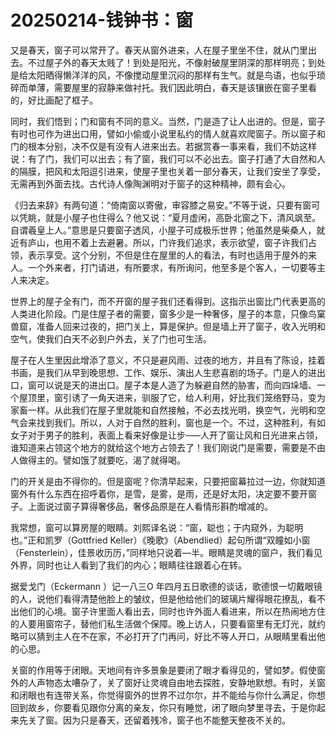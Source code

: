 # 20250214-钱钟书：窗
又是春天，窗子可以常开了。春天从窗外进来，人在屋子里坐不住，就从门里出去。不过屋子外的春天太贱了！到处是阳光，不像射破屋里阴深的那样明亮；到处是给太阳晒得懒洋洋的风，不像搅动屋里沉闷的那样有生气。就是鸟语，也似乎琐碎而单薄，需要屋里的寂静来做衬托。我们因此明白，春天是该镶嵌在窗子里看的，好比画配了框子。

同时，我们悟到；门和窗有不同的意义。当然，门是造了让人出进的。但是，窗子有时也可作为进出口用，譬如小偷或小说里私约的情人就喜欢爬窗子。所以窗子和门的根本分别，决不仅是有没有人进来出去。若据赏春一事来看，我们不妨这样说：有了门，我们可以出去；有了窗，我们可以不必出去。窗子打通了大自然和人的隔膜，把风和太阳逗引进来，使屋子里也关着一部分春天，让我们安坐了享受，无需再到外面去找。古代诗人像陶渊明对于窗子的这种精神，颇有会心。

《归去来辞》有两句道：“倚南窗以寄傲，审容膝之易安。”不等于说，只要有窗可以凭眺，就是小屋子也住得么？他又说：“夏月虚闲，高卧北窗之下，清风飒至。自谓羲皇上人。”意思是只要窗子透风，小屋子可成极乐世界；他虽然是柴桑人，就近有庐山，也用不着上去避暑。所以，门许我们追求，表示欲望，窗子许我们占领，表示享受。这个分别，不但是住在屋里的人的看法，有时也适用于屋外的来人。一个外来者，打门请进，有所要求，有所询问，他至多是个客人，一切要等主人来决定。

世界上的屋子全有门，而不开窗的屋子我们还看得到。这指示出窗比门代表更高的人类进化阶段。门是住屋子者的需要，窗多少是一种奢侈，屋子的本意，只像鸟窠兽窟，准备人回来过夜的，把门关上，算是保护。但是墙上开了窗子，收入光明和空气，使我们白天不必到户外去，关了门也可生活。

屋子在人生里因此增添了意义，不只是避风雨、过夜的地方，并且有了陈设，挂着书画，是我们从早到晚思想、工作、娱乐、演出人生悲喜剧的场子。门是人的进出口，窗可以说是天的进出口。屋子本是人造了为躲避自然的胁害，而向四垛墙、一个屋顶里，窗引诱了一角天进来，驯服了它，给人利用，好比我们笼络野马，变为家畜一样。从此我们在屋子里就能和自然接触，不必去找光明，换空气，光明和空气会来找到我们。所以，人对于自然的胜利，窗也是一个。不过，这种胜利，有如女子对于男子的胜利，表面上看来好像是让步─—人开了窗让风和日光进来占领，谁知道来占领这个地方的就给这个地方占领去了！我们刚说门是需要，需要是不由人做得主的。譬如饿了就要吃，渴了就得喝。

门的开关是由不得你的。但是窗呢？你清早起来，只要把窗幕拉过一边，你就知道窗外有什么东西在招呼着你，是雪，是雾，是雨，还是好太阳，决定要不要开窗子。上面说过窗子算得奢侈品，奢侈品原是在人看情形斟酌增减的。

我常想，窗可以算房屋的眼睛。刘熙译名说：“窗，聪也；于内窥外，为聪明也。”正和凯罗（Gottfried Keller）《晚歌》（Abendlied）起句所谓“双瞳如小窗（Fensterlein），佳景收历历，”同样地只说着—半。眼睛是灵魂的窗户，我们看见外界，同时也让人看到了我们的内心；眼睛往往跟着心在转。

据爱戈门（Eckermann ）记一八三O 年四月五日歌德的谈话，歌德恨一切戴眼镜的人，说他们看得清楚他脸上的皱纹，但是他给他们的玻璃片耀得眼花撩乱，看不出他们的心境。窗子许里面人看出去，同时也许外面人看进来，所以在热闹地方住的人要用窗帘子，替他们私生活做个保障。晚上访人，只要看窗里有无灯光，就约略可以猜到主人在不在家，不必打开了门再问，好比不等人开口，从眼睛里看出他的心思。

关窗的作用等于闭眼。天地间有许多景象是要闭了眼才看得见的，譬如梦。假使窗外的人声物态太嘈杂了，关了窗好让灵魂自由地去探胜，安静地默想。有时，关窗和闭眼也有连带关系，你觉得窗外的世界不过尔尔，并不能给与你什么满足，你想回到故乡，你要看见跟你分离的亲友，你只有睡觉，闭了眼向梦里寻去，于是你起来先关了窗。因为只是春天，还留着残冷，窗子也不能整天整夜不关的。
